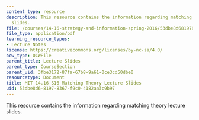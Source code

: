 ```yaml
---
content_type: resource
description: This resource contains the information regarding matching theory lecture
  slides.
file: /courses/14-16-strategy-and-information-spring-2016/53dbe8d681978367f9c04182aa3c9b97_MIT14_16S16_Matching.pdf
file_type: application/pdf
learning_resource_types:
- Lecture Notes
license: https://creativecommons.org/licenses/by-nc-sa/4.0/
ocw_type: OCWFile
parent_title: Lecture Slides
parent_type: CourseSection
parent_uid: 3fbe3172-87fa-67b8-9a61-0ce3cd50dbe0
resourcetype: Document
title: MIT 14.16 S16 Matching Theory Lecture Slides
uid: 53dbe8d6-8197-8367-f9c0-4182aa3c9b97
---
```

This resource contains the information regarding matching theory lecture slides.